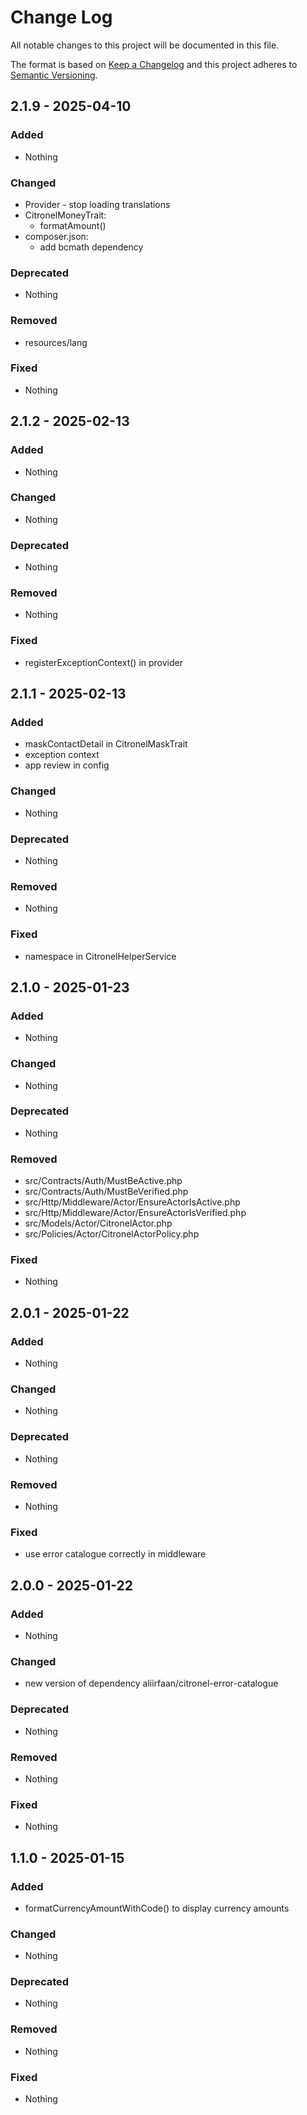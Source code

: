# Change Log
All notable changes to this project will be documented in this file.

The format is based on [Keep a Changelog](https://keepachangelog.com) and this project adheres to [Semantic Versioning](https://semver.org).

## 2.1.9 - 2025-04-10

### Added

- Nothing

### Changed

- Provider - stop loading translations
- CitronelMoneyTrait:
  - formatAmount()
- composer.json:
  - add bcmath dependency

### Deprecated

- Nothing

### Removed

- resources/lang

### Fixed

- Nothing

## 2.1.2 - 2025-02-13

### Added

- Nothing

### Changed

- Nothing

### Deprecated

- Nothing

### Removed

- Nothing

### Fixed

- registerExceptionContext() in provider

## 2.1.1 - 2025-02-13

### Added

- maskContactDetail in CitronelMaskTrait
- exception context
- app review in config

### Changed

- Nothing

### Deprecated

- Nothing

### Removed

- Nothing

### Fixed

- namespace in CitronelHelperService

## 2.1.0 - 2025-01-23

### Added

- Nothing

### Changed

- Nothing

### Deprecated

- Nothing

### Removed

- src/Contracts/Auth/MustBeActive.php
- src/Contracts/Auth/MustBeVerified.php
- src/Http/Middleware/Actor/EnsureActorIsActive.php
- src/Http/Middleware/Actor/EnsureActorIsVerified.php
- src/Models/Actor/CitronelActor.php
- src/Policies/Actor/CitronelActorPolicy.php

### Fixed

- Nothing

## 2.0.1 - 2025-01-22

### Added

- Nothing

### Changed

- Nothing

### Deprecated

- Nothing

### Removed

- Nothing

### Fixed

- use error catalogue correctly in middleware

## 2.0.0 - 2025-01-22

### Added

- Nothing

### Changed

- new version of dependency aliirfaan/citronel-error-catalogue

### Deprecated

- Nothing

### Removed

- Nothing

### Fixed

- Nothing

## 1.1.0 - 2025-01-15

### Added

- formatCurrencyAmountWithCode() to display currency amounts

### Changed

- Nothing

### Deprecated

- Nothing

### Removed

- Nothing

### Fixed

- Nothing